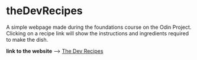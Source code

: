 # theDevRecipes

A simple webpage made during the foundations course on the Odin Project. Clicking on a recipe link will show the instructions and ingredients required to make the dish.

**link to the website** --> [The Dev Recipes](https://dhmnpunit.github.io/theDevRecipies/)
